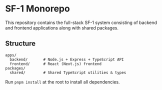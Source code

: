 # SF-1 Monorepo

This repository contains the full-stack SF-1 system consisting of backend and frontend applications along with shared packages.

## Structure

```
apps/
  backend/       # Node.js + Express + TypeScript API
  frontend/      # React (Next.js) frontend
packages/
  shared/        # Shared TypeScript utilities & types
```

Run `pnpm install` at the root to install all dependencies.